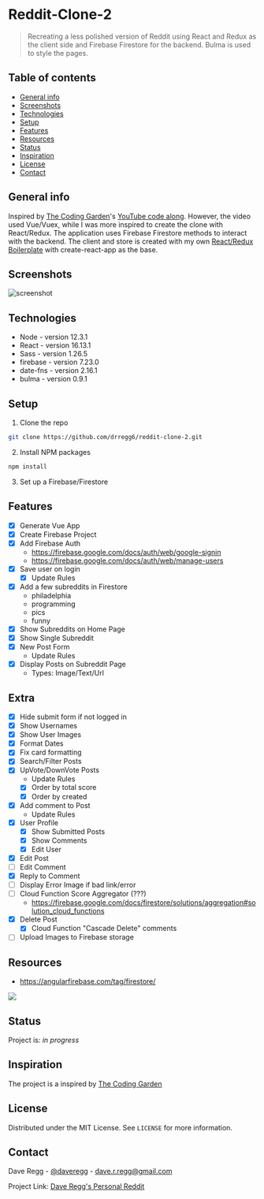# Reddit-Clone-2
> Recreating a less polished version of Reddit using React and Redux as the client side and Firebase Firestore for the backend. Bulma is used to style the pages.

## Table of contents
* [General info](#general-info)
* [Screenshots](#screenshots)
* [Technologies](#technologies)
* [Setup](#setup)
* [Features](#features)
* [Resources](#resources)
* [Status](#status)
* [Inspiration](#inspiration)
* [License](#license)
* [Contact](#contact)

## General info
Inspired by [The Coding Garden](https://github.com/CodingGarden/vue-firestore-reddit-clone)'s [YouTube code along](https://www.youtube.com/watch?v=UjX5ZE359ck). However, the video used Vue/Vuex, while I was more inspired to create the clone with React/Redux. The application uses Firebase Firestore methods to interact with the backend. The client and store is created with my own [React/Redux Boilerplate](https://github.com/drregg6/cra-redux-boilerplate) with create-react-app as the base.

## Screenshots
![screenshot](./src/images/imagename.png)

## Technologies
* Node - version 12.3.1
* React - version 16.13.1
* Sass - version 1.26.5
* firebase - version 7.23.0
* date-fns - version 2.16.1
* bulma - version 0.9.1

## Setup
1. Clone the repo
```sh
git clone https://github.com/drregg6/reddit-clone-2.git
```
2. Install NPM packages
```sh
npm install
```
3. Set up a Firebase/Firestore

## Features
* [x] Generate Vue App
* [x] Create Firebase Project
* [x] Add Firebase Auth
  * https://firebase.google.com/docs/auth/web/google-signin
  * https://firebase.google.com/docs/auth/web/manage-users
* [x] Save user on login
  * [x] Update Rules
* [x] Add a few subreddits in Firestore
  * philadelphia
  * programming
  * pics
  * funny
* [x] Show Subreddits on Home Page
* [x] Show Single Subreddit
* [x] New Post Form
  * Update Rules
* [x] Display Posts on Subreddit Page
  * Types: Image/Text/Url


## Extra
* [x] Hide submit form if not logged in
* [x] Show Usernames
* [x] Show User Images
* [x] Format Dates
* [x] Fix card formatting
* [x] Search/Filter Posts
* [x] UpVote/DownVote Posts
  * Update Rules
  * [x] Order by total score
  * [x] Order by created
* [x] Add comment to Post
  * Update Rules
* [x] User Profile
  * [x] Show Submitted Posts
  * [x] Show Comments
  * [x] Edit User
* [x] Edit Post
* [ ] Edit Comment
* [x] Reply to Comment
* [ ] Display Error Image if bad link/error
* [ ] Cloud Function Score Aggregator (???)
  * https://firebase.google.com/docs/firestore/solutions/aggregation#solution_cloud_functions
* [x] Delete Post
  * [x] Cloud Function "Cascade Delete" comments
* [ ] Upload Images to Firebase storage

## Resources

* https://angularfirebase.com/tag/firestore/

![](./ERD.png)

## Status
Project is: _in progress_

## Inspiration
The project is a inspired by [The Coding Garden](https://github.com/CodingGarden/vue-firestore-reddit-clone)

## License
Distributed under the MIT License. See `LICENSE` for more information.

## Contact
Dave Regg - [@daveregg](https://www.twitter.com/daveregg) - dave.r.regg@gmail.com

Project Link: [Dave Regg's Personal Reddit](https://pure-stream-37591.herokuapp.com/)